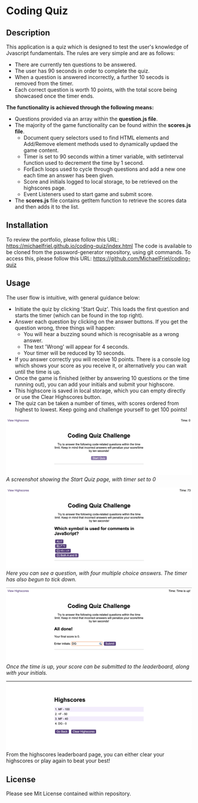 # Coding Quiz

## Description
This application is a quiz which is designed to test the user's knowledge of Jvascript fundamentals. The rules are very simple and are as follows:

* There are currently ten questions to be answered.
* The user has 90 seconds in order to complete the quiz.
* When a question is answered incorrectly, a further 10 secods is removed from the timer.
* Each correct question is worth 10 points, with the total score being showcased once the timer ends.

**The functionality is achieved through the following means:**

* Questions provided via an array within the **question.js file**.
* The majority of the game functionality can be found within the **scores.js file**.
  * Document query selectors used to find HTML elements and Add/Remove element methods used to dynamically updaed the game content.
  * Timer is set to 90 seconds within a timer variable, with setInterval function used to decrement the time by 1 second.
  * ForEach loops used to cycle through questions and add a new one each time an answer has been given.
  * Score and initials logged to local storage, to be retrieved on the highscores page.
  * Event Listeners used to start game and submit score.
* The **scores.js** file contains getItem function to retrieve the scores data and then adds it to the list.

## Installation
To review the portfolio, please follow this URL: https://michaelfriel.github.io/coding-quiz/index.html
The code is available to be cloned from the password-generator repository, using git commands. To access this, please follow this URL: https://github.com/MichaelFriel/coding-quiz

## Usage

The user flow is intuitive, with general guidance below:

* Initiate the quiz by clicking 'Start Quiz'. This loads the first question and starts the timer (which can be found in the top right).
* Answer each question by clicking on the answer buttons. If you get the question wrong, three things will happen:
  * You will hear a buzzing sound which is recognisable as a wrong answer.
  * The text 'Wrong' will appear for 4 seconds.
  * Your timer will be reduced by 10 seconds.
* If you answer correctly you will receive 10 points. There is a console log which shows your score as you receive it, or alternatively you can wait until the time is up.
* Once the game is finished (either by answering 10 questions or the time running out), you can add your initials and submit your highscore.
* This highscore is saved in local storage, which you can empty directly or use the Clear Highscores button.
* The quiz can be taken a number of times, with scores ordered from highest to lowest. Keep going and challenge yourself to get 100 points!

![Screenshot showing the game start screen ](assets/Images/gamestart.png)
*A screenshot showing the Start Quiz page, with timer set to 0*

![Screenshot showing the questions and the timer having gone down](assets/Images/quiz-questions.png)
*Here you can see a question, with four multiple choice answers. The timer has also begun to tick down.*

![Screenshot showing the end game state, with the score displayed and the option to submit initials to the leaderboard.](assets/Images/end-game-state.png)
*Once the time is up, your score can be submitted to the leaderboard, along with your initials.*

![Screenshot showing the highscores leaderboard, with initials and score displayed](assets/Images/highscores-leaderboard.png)
From the highscores leaderboard page, you can either clear your highscores or play again to beat your best!

## License

Please see Mit License contained within repository.

